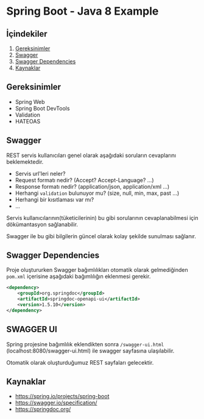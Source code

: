 # Spring Boot - Java 8 Example


## İçindekiler
1. [Gereksinimler](#gereksinimler)
2. [Swagger](#swagger)
3. [Swagger Dependencies](#swagger-dependencies)
5. [Kaynaklar](#kaynaklar)
	

## Gereksinimler
 * Spring Web
 * Spring Boot DevTools
 * Validation
 * HATEOAS


## Swagger
REST servis kullanıcıları genel olarak aşağıdaki soruların cevaplarını beklemektedir.
- Servis url'leri neler?
- Request formatı nedir? (Accept? Accept-Language? ...)
- Response formatı nedir? (application/json, application/xml ...)
- Herhangi `validation` bulunuyor mu? (size, null, min, max, past ...)
- Herhangi bir kısıtlaması var mı?
- ...

Servis kullanıcılarının(tüketicilerinin) bu gibi sorularının cevaplanabilmesi için dökümantasyon sağlanabilir. 

Swagger ile bu gibi bilgilerin güncel olarak kolay şekilde sunulması sağlanır.  


## Swagger Dependencies
Proje oluştururken Swagger bağımlılıkları otomatik olarak gelmediğinden `pom.xml` içerisine aşağıdaki bağımlılığın eklenmesi gerekir.

```xml
<dependency>
    <groupId>org.springdoc</groupId>
    <artifactId>springdoc-openapi-ui</artifactId>
    <version>1.5.10</version>
</dependency>
```


## SWAGGER UI
Spring projesine bağımlılık eklendikten sonra `/swagger-ui.html` (localhost:8080/swagger-ui.html) ile swagger sayfasına ulaşılabilir. 

Otomatik olarak oluşturduğumuz REST sayfaları gelecektir. 


## Kaynaklar
- https://spring.io/projects/spring-boot
- https://swagger.io/specification/
- https://springdoc.org/
